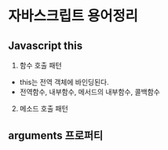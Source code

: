 # 자바스크립트 용어정리

## Javascript this
1. 함수 호출 패턴
- this는 전역 객체에 바인딩된다.
- 전역함수, 내부함수, 메서드의 내부함수, 콜백함수

2. 메소드 호출 패턴


## arguments 프로퍼티

